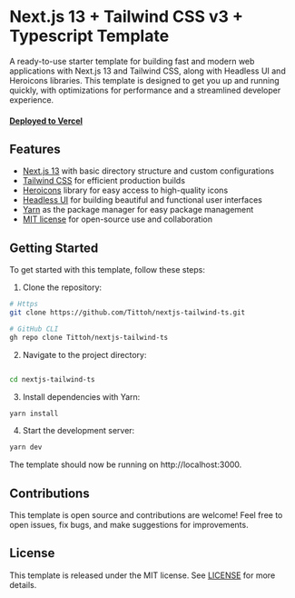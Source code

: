 # Next.js 13 + Tailwind CSS v3 + Typescript Template

A ready-to-use starter template for building fast and modern web applications with Next.js 13 and Tailwind CSS, along with Headless UI and Heroicons libraries. This template is designed to get you up and running quickly, with optimizations for performance and a streamlined developer experience.

#### [Deployed to Vercel](https://nextjs-tailwindcss-ts.vercel.app/)

## Features

- [Next.js 13](https://nextjs.org/) with basic directory structure and custom configurations
- [Tailwind CSS](https://tailwindcss.com/) for efficient production builds
- [Heroicons](https://heroicons.com/) library for easy access to high-quality icons
- [Headless UI](https://headlessui.com/) for building beautiful and functional user interfaces
- [Yarn](https://yarnpkg.com/) as the package manager for easy package management
- [MIT license](https://opensource.org/licenses/MIT) for open-source use and collaboration

## Getting Started

To get started with this template, follow these steps:

1. Clone the repository:

```bash
# Https
git clone https://github.com/Tittoh/nextjs-tailwind-ts.git

# GitHub CLI
gh repo clone Tittoh/nextjs-tailwind-ts
```

2. Navigate to the project directory:

```bash

cd nextjs-tailwind-ts
```

3. Install dependencies with Yarn:

```bash
yarn install
```

4. Start the development server:

```bash
yarn dev
```

The template should now be running on http://localhost:3000.

## Contributions

This template is open source and contributions are welcome! Feel free to open issues, fix bugs, and make suggestions for improvements.

## License

This template is released under the MIT license. See [LICENSE](LICENSE) for more details.

